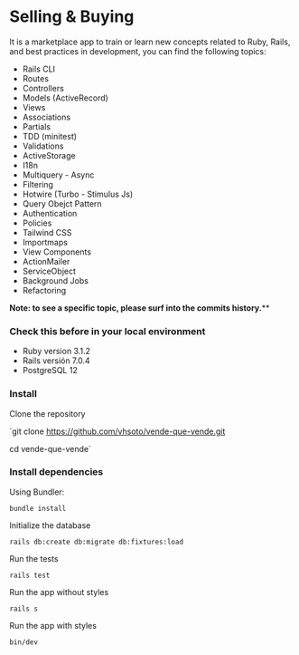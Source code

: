 # Selling & Buying
It is a marketplace app to train or learn new concepts related to Ruby, Rails, and best practices in development, you can find the following topics:

- Rails CLI
- Routes
- Controllers
- Models (ActiveRecord)
- Views
- Associations
- Partials
- TDD (minitest)
- Validations
- ActiveStorage
- I18n
- Multiquery - Async
- Filtering
- Hotwire (Turbo - Stimulus Js)
- Query Obejct Pattern
- Authentication
- Policies
- Tailwind CSS
- Importmaps
- View Components
- ActionMailer
- ServiceObject
- Background Jobs
- Refactoring

**Note: to see a specific topic, please surf into the commits history.****

### Check this before in your local environment
- Ruby version 3.1.2
- Rails versión 7.0.4
- PostgreSQL 12

### Install
Clone the repository

`git clone https://github.com/vhsoto/vende-que-vende.git

cd vende-que-vende`

### Install dependencies

Using Bundler:

`bundle install`

Initialize the database

`rails db:create db:migrate db:fixtures:load`

Run the tests

`rails test`

Run the app without styles

`rails s`

Run the app with styles

`bin/dev`


